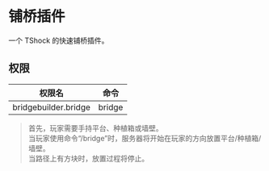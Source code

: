 # 铺桥插件
一个 TShock 的快速铺桥插件。

## 权限
| 权限名               | 命令                   |
|----------------------|------------------------|
| bridgebuilder.bridge | bridge                 |

> 首先，玩家需要手持平台、种植箱或墙壁。 <br>
> 当玩家使用命令“/bridge”时，服务器将开始在玩家的方向放置平台/种植箱/墙壁。 <br>
> 当路径上有方块时，放置过程将停止。
